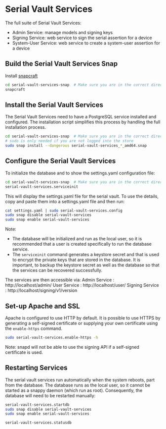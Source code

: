 # Serial Vault Services

The full suite of Serial Vault Services:

 - Admin Service: manage models and signing keys
 - Signing Service: web service to sign the serial assertion for a device
 - System-User Service: web service to create a system-user assertion for a device

## Build the Serial Vault Services Snap
Install [snapcraft](https://snapcraft.io/)

```bash
cd serial-vault-services-snap  # Make sure you are in the correct directory
snapcraft
```

## Install the Serial Vault Services
The Serial Vault Services need to have a PostgreSQL service installed and configured. The 
installation script simplifies this process by handling the full installation process.

```bash
cd serial-vault-services-snap  # Make sure you are in the correct directory
# sudo is only needed if you are not logged into the store
sudo snap install --dangerous serial-vault-services_*_amd64.snap
```

## Configure the Serial Vault Services
To initialize the database and to show the settings.yaml configuration file:

```bash
cd serial-vault-services-snap  # Make sure you are in the correct directory
serial-vault-services.serviceinit
```

This will display the settings.yaml file for the serial vault. To use the details, copy and
paste them into a settings.yaml file and then run:
```bash
cat settings.yaml | sudo serial-vault-services.config
sudo snap disable serial-vault-services
sudo snap enable serial-vault-services
```

Note: 
 - The database will be initialized and run as the local user, so it is recommended that a user is created specifically to run the database service.
 - The ```serviceinit``` command generates a keystore secret and that is used to encrypt the private keys that are stored in the database. It is important, to backup the keystore secret as well as the database so that the services can be recovered successfully.

The services are then accessible via:
Admin Service   : http://localhost/admin/
User Service    : http://localhost/user/
Signing Service : http://localhost/signing/v1/version


## Set-up Apache and SSL
Apache is configured to use HTTP by default. It is possible to use HTTPS by generating a self-signed certificate or
supplying your own certificate using the ```enable-https``` command.
```bash
sudo serial-vault-services.enable-https -h
```
Note: snapd will not be able to use the signing API if a self-signed certificate is used.

## Restarting Services
The serial vault services run automatically when the system reboots, part from the database. The database
runs as the local user, so it cannot be started as a snappy daemon (which run as root). Consequently, the
database will need to be restarted manually:

```bash
serial-vault-services.startdb
sudo snap disable serial-vault-services
sudo snap enable serial-vault-services

serial-vault-services.statusdb
```